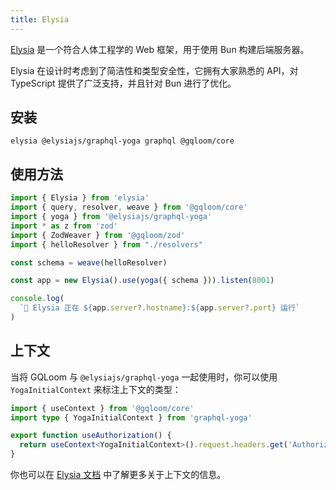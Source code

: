 ```yaml
---
title: Elysia
---
```


[Elysia](https://elysiajs.com/) 是一个符合人体工程学的 Web 框架，用于使用 Bun 构建后端服务器。

Elysia 在设计时考虑到了简洁性和类型安全性，它拥有大家熟悉的 API，对 TypeScript 提供了广泛支持，并且针对 Bun 进行了优化。

## 安装

```package-install
elysia @elysiajs/graphql-yoga graphql @gqloom/core
```

## 使用方法

```ts
import { Elysia } from 'elysia'
import { query, resolver, weave } from '@gqloom/core'
import { yoga } from '@elysiajs/graphql-yoga'
import * as z from 'zod'
import { ZodWeaver } from '@gqloom/zod'
import { helloResolver } from "./resolvers"

const schema = weave(helloResolver)

const app = new Elysia().use(yoga({ schema })).listen(8001)

console.log(
  `🦊 Elysia 正在 ${app.server?.hostname}:${app.server?.port} 运行`
)
```

## 上下文

当将 GQLoom 与 `@elysiajs/graphql-yoga` 一起使用时，你可以使用 `YogaInitialContext` 来标注上下文的类型：

```ts
import { useContext } from '@gqloom/core'
import type { YogaInitialContext } from 'graphql-yoga'

export function useAuthorization() {
  return useContext<YogaInitialContext>().request.headers.get('Authorization')
}
```

你也可以在 [Elysia 文档](https://elysiajs.com/plugins/graphql-yoga.html) 中了解更多关于上下文的信息。